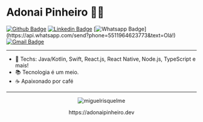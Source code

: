 # Adonai Pinheiro :man_technologist:

[![Github Badge](https://img.shields.io/badge/-Github-000?style=flat-square&logo=Github&logoColor=white&link=https://github.com/lucasgdb)](https://github.com/adonaipinheiro)
[![Linkedin Badge](https://img.shields.io/badge/-LinkedIn-blue?style=flat-square&logo=Linkedin&logoColor=white&link=https://www.linkedin.com/in/adonai-pinheiro/)](https://www.linkedin.com/in/adonai-pinheiro/)
[![Whatsapp Badge](https://img.shields.io/badge/-Whatsapp-4CA143?style=flat-square&labelColor=4CA143&logo=whatsapp&logoColor=white&link=https://api.whatsapp.com/send?phone=5511964623773&text=Olá!)](https://api.whatsapp.com/send?phone=5511964623773&text=Olá!)
[![Gmail Badge](https://img.shields.io/badge/-Gmail-c14438?style=flat-square&logo=Gmail&logoColor=white&link=mailto:adonaijpinheiro@gmail.com)](mailto:adonaijpinheiro@gmail.com)

---

- :blue_heart: Techs: Java/Kotlin, Swift, React.js, React Native, Node.js, TypeScript e mais!
- :books: Tecnologia é um meio.
- :coffee: Apaixonado por café

---

<!-- SOCIAL MEDIAS -->
<p align="center">
<img src="https://github-readme-stats.vercel.app/api?username=adonaipinheiro&show_icons=true" alt="miguelrisquelme"/>
</p>

<p align="center">https://adonaipinheiro.dev</p>
